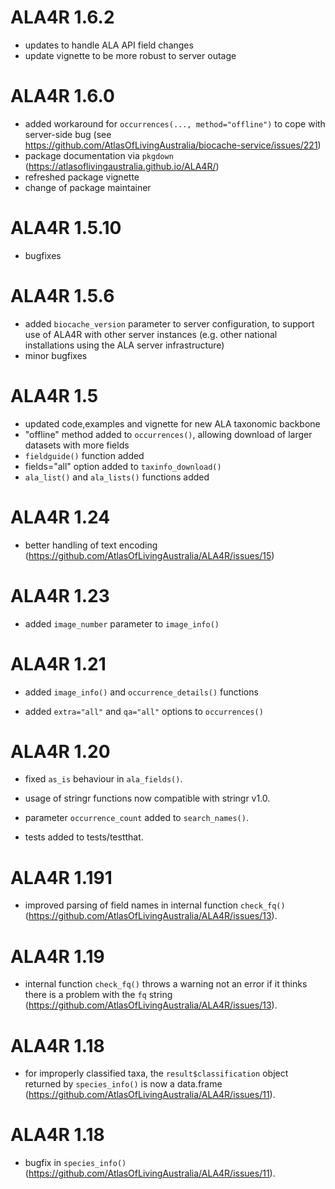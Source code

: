 # ALA4R 1.6.2
* updates to handle ALA API field changes
* update vignette to be more robust to server outage

# ALA4R 1.6.0
* added workaround for `occurrences(..., method="offline")` to cope with server-side bug (see https://github.com/AtlasOfLivingAustralia/biocache-service/issues/221)
* package documentation via `pkgdown` (https://atlasoflivingaustralia.github.io/ALA4R/)
* refreshed package vignette
* change of package maintainer

# ALA4R 1.5.10
* bugfixes

# ALA4R 1.5.6
* added `biocache_version` parameter to server configuration, to support use of ALA4R with other server instances (e.g. other national installations using the ALA server infrastructure) 
* minor bugfixes

# ALA4R 1.5

* updated code,examples and vignette for new ALA taxonomic backbone
* "offline" method added to `occurrences()`, allowing download of larger datasets with more fields
* `fieldguide()` function added
* fields="all" option added to `taxinfo_download()`
* `ala_list()` and `ala_lists()` functions added

# ALA4R 1.24

* better handling of text encoding (https://github.com/AtlasOfLivingAustralia/ALA4R/issues/15)

# ALA4R 1.23

* added `image_number` parameter to `image_info()`

# ALA4R 1.21

* added `image_info()` and `occurrence_details()` functions

* added `extra="all"` and `qa="all"` options to `occurrences()`

# ALA4R 1.20

* fixed `as_is` behaviour in `ala_fields()`.

* usage of stringr functions now compatible with stringr v1.0.

* parameter `occurrence_count` added to `search_names()`.

* tests added to tests/testthat.

# ALA4R 1.191

* improved parsing of field names in internal function `check_fq()` (https://github.com/AtlasOfLivingAustralia/ALA4R/issues/13).

# ALA4R 1.19

* internal function `check_fq()` throws a warning not an error if it thinks there is a problem with the `fq` string (https://github.com/AtlasOfLivingAustralia/ALA4R/issues/13).

# ALA4R 1.18

* for improperly classified taxa, the `result$classification` object returned by `species_info()` is now a data.frame (https://github.com/AtlasOfLivingAustralia/ALA4R/issues/11).

# ALA4R 1.18

* bugfix in `species_info()` (https://github.com/AtlasOfLivingAustralia/ALA4R/issues/11).
